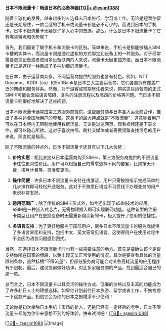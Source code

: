 **日本不限流量卡：畅游日本的必备神器[[TG💪+ @esim1088](https://t.me/s/esim1088)]**

随着全球化的发展，越来越多的人选择去日本旅行、学习或工作。无论是短暂停留还是长期居住，一款合适的手机卡或流量卡都是必不可少的。而说到日本的手机卡，日本不限流量卡无疑是许多人心中的首选。那么，什么是日本不限流量卡？它有哪些特点和优势呢？

首先，我们需要了解手机卡和流量卡的区别。简单来说，手机卡是指能够插入SIM卡槽的实体卡，而流量卡则是通过虚拟的方式绑定到设备上的一种服务。对于经常需要更换设备或者使用多设备联网的人来说，流量卡无疑更加方便。而日本不限流量卡正是这样一种集成了多种功能的流量卡。

在日本，由于运营商众多，不同运营商提供的服务也各有特色。例如，NTT Docomo、KDDI（au）和SoftBank是日本三大主要运营商，它们各自拥有覆盖广泛的网络和服务体系。然而，对于游客或短期居住者来说，购买这些运营商的正式SIM卡可能会面临语言障碍、复杂的注册流程以及高昂的价格等问题。而日本不限流量卡则很好地解决了这些问题。

日本不限流量卡通常由第三方服务商提供，这些服务商与日本各大运营商合作，推出了各种适合国际用户的套餐。这类卡的最大特点就是“不限流量”，这意味着用户可以在日本境内无限制地使用数据流量，无论是浏览网页、观看视频还是下载文件，都可以随心所欲。这对于喜欢拍照、刷社交媒体或者需要频繁查找信息的用户来说，简直就是福音。

除了不限流量的特点外，日本不限流量卡还具有以下几大优势：

1. **价格实惠**：相比直接从日本运营商购买SIM卡，第三方服务商提供的不限流量卡往往更具性价比。用户可以根据自己的需求选择不同的套餐，比如按天计费、按月计费等，灵活度更高。
   
2. **操作简便**：许多日本不限流量卡支持在线激活，用户只需按照指示完成简单的几步操作即可轻松开通服务。这对于不熟悉日语或不习惯线下办理业务的用户来说非常友好。

3. **适用范围广**：除了传统的SIM卡形式外，如今还出现了eSIM技术的应用。eSIM是一种嵌入式芯片，无需物理插入即可实现联网功能。这种新型的注册卡类型让用户在更换设备时无需重新购买新的卡，极大提升了使用的便捷性。

4. **多语言支持**：为了更好地服务于国际用户，很多日本不限流量卡的服务商提供了多语言界面和支持，包括中文、英文等常见语言。这使得用户在使用过程中不会因为语言问题感到困扰。

当然，在选择日本不限流量卡时也有一些需要注意的地方。首先是要确认该卡是否支持你所在国家的频段，以免出现无法正常使用的情况。其次是要查看具体的流量限制条款，虽然标榜“不限流量”，但部分服务商可能会对某些高耗流量的应用程序有所限制。最后，建议提前做好功课，对比多家服务商的产品，找到最适合自己的那一款。

总而言之，日本不限流量卡以其灵活的操作方式、低廉的价格以及丰富的功能成为了许多赴日人士的理想选择。如果你计划前往日本旅游、留学或者工作，不妨考虑一下这款产品。相信它会为你的日本之旅增添不少便利！

无论你是初次接触日本手机卡市场的新人，还是已经有一定经验的老手，日本不限流量卡都能为你带来意想不到的好体验。快来试试吧！[[TG💪+ @esim1088](https://t.me/s/esim1088)]

[[TG💪+ @esim1088](https://t.me/s/esim1088) ![Image](https://i.postimg.cc/4NQfJmqS/Snipaste-2025-05-13-00-14-12.png)]